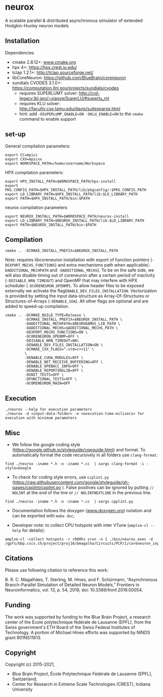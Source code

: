 # neurox

A scalable parallel & distributed asynchronous simulator of extended Hodgkin-Huxley neuron models

## Installation

Dependencies
- cmake 2.8.12+: www.cmake.org
- hpx 4+: https://hpx.crest.iu.edu/
- tclap 1.2.1+: http://tclap.sourceforge.net/
- libCoreNeuron: https://github.com/BlueBrain/coreneuron
- sundials CVODES 3.1.0+: https://computation.llnl.gov/projects/sundials/cvodes
  - requires SUPERLUMT solver: http://crd-legacy.lbl.gov/~xiaoye/SuperLU/#superlu_mt
  - requires KLU solver: http://faculty.cse.tamu.edu/davis/suitesparse.html
  - hint: add `-DSUPERLUMP_ENABLE=ON -DKLU_ENABLE=ON` to the `cmake` command to enable support

## set-up

General compilation parameters:
```
export CC=mpicc
export CXX=mpicxx
export WORKSPACE_PATH=/home/username/Workspace
```

HPX compilation parameters:
```
export HPX_INSTALL_PATH=$WORKSPACE_PATH/hpx-install
export PKG_CONFIG_PATH=$HPX_INSTALL_PATH/lib/pkgconfig/:$PKG_CONFIG_PATH
export LD_LIBRARY_PATH=$HPX_INSTALL_PATH/lib:$LD_LIBRARY_PATH
export PATH=$HPX_INSTALL_PATH/bin:$PATH
```

neurox compilation parameters
```
export NEUROX_INSTALL_PATH=$WORKSPACE_PATH/neurox-install
export LD_LIBRARY_PATH=$NEUROX_INSTALL_PATH/lib:$LD_LIBRARY_PATH
export PATH=$NEUROX_INSTALL_PATH/bin:$PATH
```

## Compilation

```
cmake .. -DCMAKE_INSTALL_PREFIX=$NEUROX_INSTALL_PATH
```
*Note*: requires libcoreneuron installation with export of function pointers (`-DEXPORT_MECHS_FUNCTIONS`) and extra mechanisms path when applicable(`-DADDITIONAL_MECHPATH` and `-DADDITIONAL_MECHS`). To be on the safe side, we will also disable timing out of coreneuron after a certain period of inactivity (`-DDISABLE_NRN_TIMEOUT`) and OpenMP that may interfere with HPX scheduler (`-DCORENEURON_OPENMP`).
To allow header files to be exposed externally we activate the flag`ENABLE_DEV_FILES_INSTALLATION`. Vectorization is provided by setting the input data-structure as Array-Of-Structures or Structures-of-Arrays (`-DENABLE_SOA`). All other flags are optional and are added to speed-up compilation.
```
cmake .. -DCMAKE_BUILD_TYPE=Release \
         -DCMAKE_INSTALL_PREFIX=$NEUROX_INSTALL_PATH \
         -DADDITIONAL_MECHPATH=$NEURODAMUS_LIB_PATH \
         -DADDITIONAL_MECHS=$ADDITIONAL_MECHS_PATH \
         -DEXPORT_MECHS_FUNCTIONS=ON \
         -DCORENEURON_OPENMP=OFF \
         -DDISABLE_NRN_TIMEOUT=ON\
         -DENABLE_DEV_FILES_INSTALLATION=ON \
         -DCMAKE_CXX_FLAGS="-std=c++11" \  
         \
         -DENABLE_CUDA_MODULES=OFF \
         -DENABLE_NET_RECEIVE_BUFFERING=OFF \
         -DENABLE_OPENACC_INFO=OFF \
         -DENABLE_REPORTINGLIB=OFF \
         -DUNIT_TESTS=OFF \
         -DFUNCTIONAL_TESTS=OFF \
         -DCORENEURON_MAIN=OFF
```

## Execution

```
./neurox --help for execution parameters
./neurox -d <input-data-folder> -e <execution-time-milisecs> for execution with minimum parameters
```

## Misc

- We follow the google coding style (https://google.github.io/styleguide/cppguide.html) and format. To automatically format the code recursively in all folders use `clang-format`.
```
find ./neurox -iname *.h -o -iname *.cc  | xargs clang-format -i -style=Google
```

- To check for coding style errors, use `ccplint.py` (https://raw.githubusercontent.com/google/styleguide/gh-pages/cpplint/cpplint.py ). False positives can be ignored by putting `// NOLINT` at the end of the line or `// NOLINTNEXTLINE` in the previous line.
```
find ./neurox -iname *.h -o -iname *.cc  | xargs cpplint.py
```

- Documentation follows the doxygen (www.doxygen.org) notation and can be exported with `make doc`; 

- Developer note: to collect CPU hotspots with inter VTune (`amplxe-cl --help` for details):
```
amplxe-cl -collect hotspots -r r000hs srun -n 1 ./bin/neurox_exec -d /gpfs/bbp.cscs.ch/project/proj16/bmagalha/Circuits/PCP/1/coreneuron_input
```


## Citations
Please use following citation to reference this work: 

B. R. C. Magalhães, T. Sterling, M. Hines, and F. Schürmann, “Asynchronous Branch-Parallel Simulation of Detailed Neuron Models,” Frontiers in Neuroinformatics, vol. 13, p. 54, 2019, doi: 10.3389/fninf.2019.00054.


## Funding
The work was supported by funding to the Blue Brain Project, a research center of the École polytechnique fédérale de Lausanne (EPFL), from the Swiss government's ETH Board of the Swiss Federal Institutes of Technology. A portion of Michael Hines efforts was supported by NINDS grant R01NS11613.


## Copyright

Copyright (c) 2015-2021,
- Blue Brain Project, École Polytechnique Fédérale de Lausanne (EPFL), Switzerland;
- Center for Research in Extreme Scale Technologies (CREST), Indiana University

